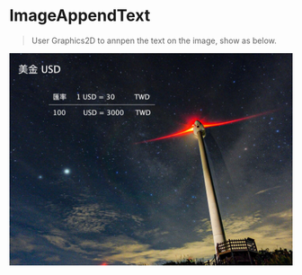 # ImageAppendText

> User Graphics2D to annpen the text on the image, show as below.

![](https://github.com/swguan325/ImageAppendText/blob/main/example.jpg)
